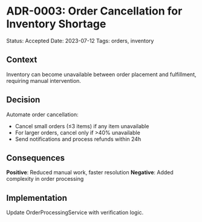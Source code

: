# ADR-0003: Order Cancellation for Inventory Shortage

Status: Accepted
Date: 2023-07-12
Tags: orders, inventory

## Context

Inventory can become unavailable between order placement and fulfillment, requiring manual intervention.

## Decision

Automate order cancellation:

- Cancel small orders (≤3 items) if any item unavailable
- For larger orders, cancel only if >40% unavailable
- Send notifications and process refunds within 24h

## Consequences

**Positive**: Reduced manual work, faster resolution
**Negative**: Added complexity in order processing

## Implementation

Update OrderProcessingService with verification logic.
